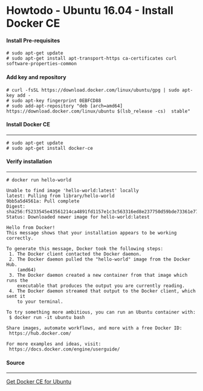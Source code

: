 Howtodo - Ubuntu 16.04 - Install Docker CE
==========================================


#### Install Pre-requisites

	# sudo apt-get update
	# sudo apt-get install apt-transport-https ca-certificates curl software-properties-common
	

#### Add key and repository

	# curl -fsSL https://download.docker.com/linux/ubuntu/gpg | sudo apt-key add -
	# sudo apt-key fingerprint 0EBFCD88
	# sudo add-apt-repository "deb [arch=amd64] https://download.docker.com/linux/ubuntu $(lsb_release -cs)  stable"


#### Install Docker CE
----

	# sudo apt-get update
	# sudo apt-get install docker-ce


#### Verify installation
----

    # docker run hello-world
	
	Unable to find image 'hello-world:latest' locally
	latest: Pulling from library/hello-world
	9bb5a5d4561a: Pull complete 
	Digest: sha256:f5233545e43561214ca4891fd1157e1c3c563316ed8e237750d59bde73361e77
	Status: Downloaded newer image for hello-world:latest
	
	Hello from Docker!
	This message shows that your installation appears to be working correctly.
	
	To generate this message, Docker took the following steps:
	 1. The Docker client contacted the Docker daemon.
	 2. The Docker daemon pulled the "hello-world" image from the Docker Hub.
	    (amd64)
	 3. The Docker daemon created a new container from that image which runs the
	    executable that produces the output you are currently reading.
	 4. The Docker daemon streamed that output to the Docker client, which sent it
	    to your terminal.
	
	To try something more ambitious, you can run an Ubuntu container with:
	 $ docker run -it ubuntu bash
	
	Share images, automate workflows, and more with a free Docker ID:
	 https://hub.docker.com/
	
	For more examples and ideas, visit:
	 https://docs.docker.com/engine/userguide/

  


#### Source
----
[Get Docker CE for Ubuntu](https://docs.docker.com/install/linux/docker-ce/ubuntu/#install-docker-ce)


